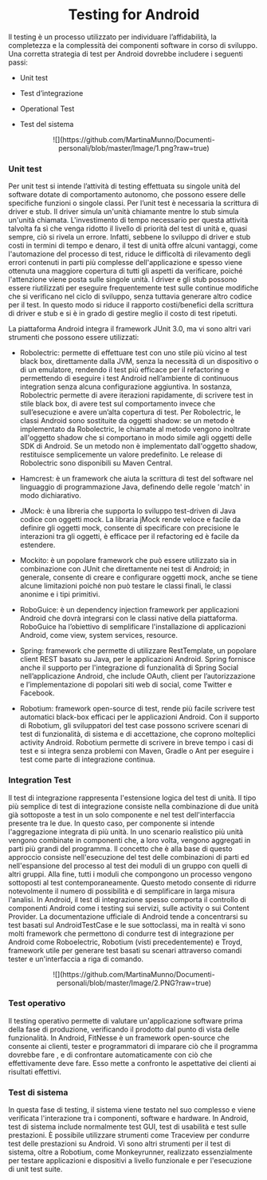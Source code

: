 <h1 align=center>Testing for Android</h1>
Il testing è un processo utilizzato per individuare l’affidabilità, la completezza e la complessità dei componenti software in corso di sviluppo. Una corretta strategia di test per Android dovrebbe includere i seguenti passi:

- Unit test

- Test d’integrazione

- Operational Test

- Test del sistema
 

<p align=center>
![](https://github.com/MartinaMunno/Documenti-personali/blob/master/Image/1.png?raw=true)


<h3>Unit test</h3>
Per unit test si intende l’attività di testing effettuata su singole unità del software dotate di comportamento autonomo, che possono essere delle specifiche funzioni o singole classi. Per l’unit test è necessaria la scrittura di driver e stub. Il driver simula un'unità chiamante mentre lo stub simula un'unità chiamata. L'investimento di tempo necessario per questa attività talvolta fa sì che venga ridotto il livello di priorità del test di unità e, quasi sempre, ciò si rivela un errore. Infatti, sebbene lo sviluppo di driver e stub costi in termini di tempo e denaro, il test di unità offre alcuni vantaggi, come l'automazione del processo di test, riduce le difficoltà di rilevamento degli errori contenuti in parti più complesse dell'applicazione e spesso viene ottenuta una maggiore copertura di tutti gli aspetti da verificare, poiché l'attenzione viene posta sulle singole unità. I driver e gli stub possono essere riutilizzati per eseguire frequentemente test sulle continue modifiche che si verificano nel ciclo di sviluppo, senza tuttavia generare altro codice per il test. In questo modo si riduce il rapporto costi/benefici della scrittura di driver e stub e si è in grado di gestire meglio il costo di test ripetuti.

La piattaforma Android integra il framework JUnit 3.0, ma vi sono altri vari strumenti che possono essere utilizzati:


- Robolectric: permette di effettuare test con uno stile più vicino al test black box, direttamente dalla JVM, senza la necessità di un dispositivo o di un emulatore, rendendo il test più efficace per il refactoring e permettendo di eseguire i test Android nell’ambiente di continuous integration senza alcuna configurazione aggiuntiva. In sostanza, Robolectric permette di avere iterazioni rapidamente, di scrivere test in stile black box, di avere test sul comportamento invece che sull’esecuzione e avere un’alta copertura di test. Per Robolectric, le classi Android sono sostituite da oggetti shadow: se un metodo è implementato da Robolectric, le chiamate al metodo vengono inoltrate all'oggetto shadow che si comportano in modo simile agli oggetti delle SDK di Android. Se un metodo non è implementato dall'oggetto shadow, restituisce semplicemente un valore predefinito. Le release di Robolectric sono disponibili su Maven Central. 


- Hamcrest: è un framework che aiuta la scrittura di test del software nel linguaggio di programmazione Java, definendo delle regole 'match' in modo dichiarativo. 


- JMock: è una libreria che supporta lo sviluppo test-driven di Java codice con oggetti mock. La libraria jMock rende veloce e facile da definire gli oggetti mock, consente di specificare con precisione le interazioni tra gli oggetti, è efficace per il refactoring ed è facile da estendere.


- Mockito: è un popolare framework che può essere utilizzato sia in combinazione con JUnit che direttamente nei test di Android; in generale, consente di creare e configurare oggetti mock, anche se tiene alcune limitazioni poiché non può testare le classi finali, le classi anonime e i tipi primitivi.


- RoboGuice: è un dependency injection framework per applicazioni Android che dovrà integrarsi con le classi native della piattaforma. RoboGuice ha l’obiettivo di semplificare l'installazione di applicazioni Android, come view, system services, resource. 


- Spring: framework che permette di utilizzare RestTemplate, un popolare client REST basato su Java, per le applicazioni Android. Spring fornisce anche il supporto per l'integrazione di funzionalità di Spring Social nell’applicazione Android, che include OAuth, client per l’autorizzazione e l’implementazione di popolari siti web di social, come Twitter e Facebook.


- Robotium: framework open-source di test, rende più facile scrivere test automatici black-box efficaci per le applicazioni Android. Con il supporto di Robotium, gli sviluppatori del test case possono scrivere scenari di test di funzionalità, di sistema e di accettazione, che coprono molteplici activity Android. Robotium permette di scrivere in breve tempo i casi di test e si integra senza problemi con Maven, Gradle o Ant per eseguire i test come parte di integrazione continua. 

<h3>Integration Test</h3>
Il test di integrazione rappresenta l'estensione logica del test di unità. Il tipo più semplice di test di integrazione consiste nella combinazione di due unità già sottoposte a test in un solo componente e nel test dell'interfaccia presente tra le due. In questo caso, per componente si intende l'aggregazione integrata di più unità. In uno scenario realistico più unità vengono combinate in componenti che, a loro volta, vengono aggregati in parti più grandi del programma. Il concetto che è alla base di questo approccio consiste nell'esecuzione del test delle combinazioni di parti ed nell'espansione del processo al test dei moduli di un gruppo con quelli di altri gruppi. Alla fine, tutti i moduli che compongono un processo vengono sottoposti al test contemporaneamente. Questo metodo consente di ridurre notevolmente il numero di possibilità e di semplificare in larga misura l'analisi.
In Android, il test di integrazione spesso comporta il controllo di componenti Android come i testing sui servizi, sulle activity o sui Content Provider. La documentazione ufficiale di Android tende a concentrarsi su test basati sul AndroidTestCase e le sue sottoclassi, ma in realtà vi sono molti framework che permettono di condurre test di integrazione per Android come Roboelectric, Robotium (visti precedentemente) e Troyd, framework utile per generare test basati su scenari attraverso comandi tester e un'interfaccia a riga di comando.
 
<p align=center>
![](https://github.com/MartinaMunno/Documenti-personali/blob/master/Image/2.PNG?raw=true)


<h3>Test operativo</h3>
Il testing operativo permette di valutare un'applicazione software prima della fase di produzione, verificando il prodotto dal punto di vista delle funzionalità. In Android, FitNesse è un framework open-source che consente ai clienti, tester e programmatori di imparare ciò che il programma dovrebbe fare , e di confrontare automaticamente con ciò che effettivamente deve fare. Esso mette a confronto le aspettative dei clienti ai risultati effettivi.

<h3>Test di sistema</h3>
In questa fase di testing, il sistema viene testato nel suo complesso e viene verificata l'interazione tra i componenti, software e hardware. In Android, test di sistema include normalmente test GUI, test di usabilità e test sulle prestazioni. È possibile utilizzare strumenti come Traceview per condurre test delle prestazioni su Android. Vi sono altri strumenti per il test di sistema, oltre a Robotium, come Monkeyrunner, realizzato essenzialmente per testare applicazioni e dispositivi a livello funzionale e per l'esecuzione di unit test suite.
